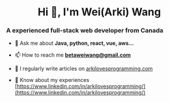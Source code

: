 <h1 align="center">Hi 👋, I'm Wei(Arki) Wang</h1>
<h3 align="left">A experienced full-stack web developer from Canada</h3>

- 💬 Ask me about **Java, python, react, vue, aws...**

- 📫 How to reach me **betaweiwang@gmail.com**

- 📝 I regularly write articles on [arkilovesprogramming.com](arkilovesprogramming.com)

- 📄 Know about my experiences [https://www.linkedin.com/in/arkilovesprogramming/](https://www.linkedin.com/in/arkilovesprogramming/)
